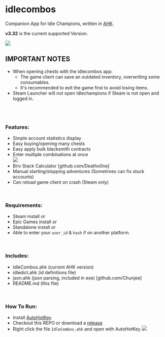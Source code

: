 # idlecombos

Companion App for Idle Champions, written in [AHK](https://www.autohotkey.com/).</br>

**v3.32** is the current supported Version.</br>

<img src="https://i.imgur.com/LoeTt9r.png"></br>

## **IMPORTANT NOTES**
- When opening chests with the idlecombos app:
  - The game client can save an outdated inventory, overwriting some consumables.
  - It's recommended to exit the game first to avoid losing items.
 - Steam Launcher will not open Idlechampions if Steam is not open and logged in.
</br>
</br>

### Features:</br>
- Simple account statistics display</br>
- Easy buying/opening many chests</br>
- Easy apply bulk blacksmith contracts</br>
- Enter multiple combinations at once</br>
  <img src=https://i.imgur.com/vwqDR4U.png>
- Briv Stack Calculator [github.com/Deatho0ne]</br>
- Manual starting/stopping adventures (Sometimes can fix stuck accounts)</br>
- Can reload game client on crash (Steam only)</br>
</br>

### Requirements:</br>
- Steam install _or_
- Epic Games install _or_
- Standalone install _or_
- Able to enter your `user_id` & `hash` if on another platform.</br>
</br>

### Includes: <br/>
- IdleCombos.ahk (current AHK version)</br>
- idledict.ahk (id definitions file)</br>
- json.ahk (json parsing, included in exe) [github.com/Chunjee]</br>
- README.md (this file)</br>
</br>

### How To Run: <br/>
- Install [AutoHotKey](https://www.autohotkey.com/)
- Checkout this REPO or download a [release](https://github.com/djravine/idlecombos/releases)
- Right click the file `IdleCombos.ahk` and open with AutoHotKey
  <img src=https://i.imgur.com/UFWxScW.png>